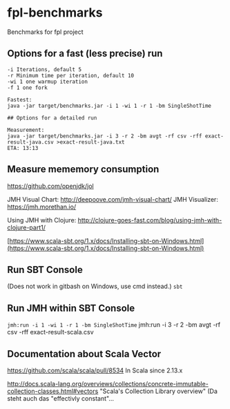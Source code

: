 # fpl-benchmarks

Benchmarks for fpl project

## Options for a fast (less precise) run

```
-i Iterations, default 5
-r Minimum time per iteration, default 10
-wi 1 one warmup iteration
-f 1 one fork

Fastest:
java -jar target/benchmarks.jar -i 1 -wi 1 -r 1 -bm SingleShotTime

## Options for a detailed run

Measurement:
java -jar target/benchmarks.jar -i 3 -r 2 -bm avgt -rf csv -rff exact-result-java.csv >exact-result-java.txt
ETA: 13:13
```

## Measure mememory consumption

https://github.com/openjdk/jol



JMH Visual Chart: http://deepoove.com/jmh-visual-chart/
JMH Visualizer: https://jmh.morethan.io/

Using JMH with Clojure: http://clojure-goes-fast.com/blog/using-jmh-with-clojure-part1/


[https://www.scala-sbt.org/1.x/docs/Installing-sbt-on-Windows.html](https://www.scala-sbt.org/1.x/docs/Installing-sbt-on-Windows.html)

## Run SBT Console 

(Does not work in gitbash on Windows, use cmd instead.)
`sbt`

## Run JMH within SBT Console

`jmh:run -i 1 -wi 1 -r 1 -bm SingleShotTime`
jmh:run  -i 3 -r 2 -bm avgt -rf csv -rff exact-result-scala.csv


## Documentation about Scala Vector

https://github.com/scala/scala/pull/8534
In Scala since 2.13.x

http://docs.scala-lang.org/overviews/collections/concrete-immutable-collection-classes.html#vectors "Scala's Collection Library overview"
(Da steht auch das "effectivly constant"...